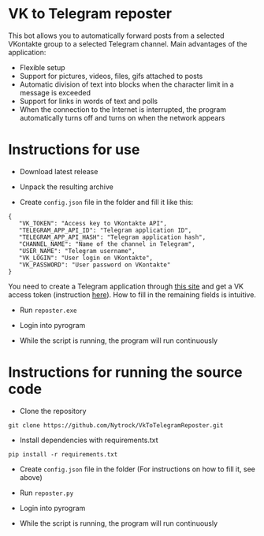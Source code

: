 # VK to Telegram reposter
This bot allows you to automatically forward posts from a selected VKontakte group to a selected Telegram channel. Main advantages of the application:
- Flexible setup
- Support for pictures, videos, files, gifs attached to posts
- Automatic division of text into blocks when the character limit in a message is exceeded
- Support for links in words of text and polls
- When the connection to the Internet is interrupted, the program automatically turns off and turns on when the network appears

# Instructions for use
- Download latest release
- Unpack the resulting archive

- Create `config.json` file in the folder and fill it like this:
```shell
{
   "VK_TOKEN": "Access key to VKontakte API",
   "TELEGRAM_APP_API_ID": "Telegram application ID",
   "TELEGRAM_APP_API_HASH": "Telegram application hash",
   "CHANNEL_NAME": "Name of the channel in Telegram",
   "USER_NAME": "Telegram username",
   "VK_LOGIN": "User login on VKontakte",
   "VK_PASSWORD": "User password on VKontakte"
}
```
You need to create a Telegram application through [this site](https://my.telegram.org) and get a VK access token (instruction [here](https://dev.vk.com/ru/api/access-token/getting-started)). 
How to fill in the remaining fields is intuitive.

- Run `reposter.exe`

- Login into pyrogram

- While the script is running, the program will run continuously

# Instructions for running the source code

- Clone the repository

```shell
git clone https://github.com/Nytrock/VkToTelegramReposter.git
```

- Install dependencies with requirements.txt
```shell
pip install -r requirements.txt
```

- Create `config.json` file in the folder (For instructions on how to fill it, see above)

- Run `reposter.py`

- Login into pyrogram

- While the script is running, the program will run continuously
